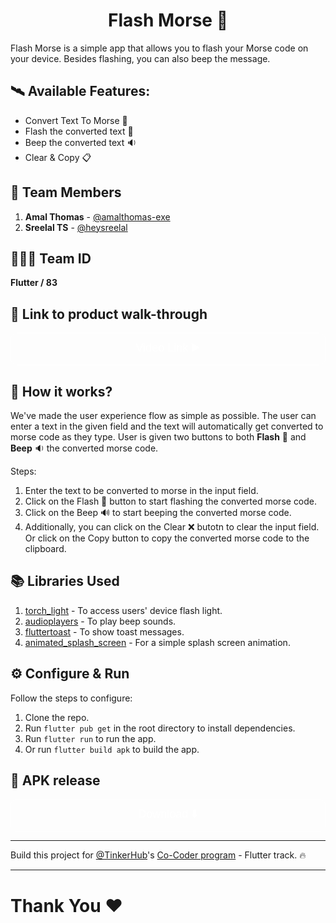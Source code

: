 <h1 align="center"> Flash Morse 🔦</h1>

Flash Morse is a simple app that allows you to flash your Morse code on your device. Besides flashing, you can also beep the message.

## 🛰 Available Features: 
- Convert Text To Morse 💬
- Flash the converted text 🔦
- Beep the converted text 🔉
- Clear & Copy 📋


## 🚀 Team Members 
1. **Amal Thomas** - [@amalthomas-exe](https://github.com/amalthomas-exe)
2. **Sreelal TS** - [@heysreelal](https://github.com/HeySreelal/)

## 🧑‍🤝‍🧑 Team ID
**Flutter / 83**

## 🎥 Link to product walk-through
[<button style="padding:10px; background:none; color:white; border: 1px solid; width:100%; border-radius:10px; font-size: 18px; cursor:pointer;">Video Link ▶️</button>](https://www.loom.com/share/23da8133873b4de393c0c74dc6403f31)

## 🤔 How it works?
We've made the user experience flow as simple as possible. The user can enter a text in the given field and the text will automatically get converted to morse code as they type. User is given two buttons to both **Flash** 🔦 and **Beep** 🔉 the converted morse code.


Steps:
1. Enter the text to be converted to morse in the input field.
2. Click on the Flash 🔦 button to start flashing the converted morse code.
3. Click on the Beep 🔊 to start beeping the converted morse code.
4. Additionally, you can click on the Clear ❌ butotn to clear the input field. Or click on the Copy button to copy the converted morse code to the clipboard.

## 📚 Libraries Used
1. [torch_light](https://pub.dev/packages/torch_light) - To access users' device flash light.
2. [audioplayers](https://pub.dev/packages/audioplayers) - To play beep sounds.
3. [fluttertoast](https://pub.dev/packages/fluttertoast) - To show toast messages.
4. [animated_splash_screen](https://pub.dev/packages/animated_splash_screen) - For a simple splash screen animation.

## ⚙️ Configure & Run
Follow the steps to configure:

1. Clone the repo.
2. Run `flutter pub get` in the root directory to install dependencies.
3. Run `flutter run` to run the app.
4. Or run `flutter build apk` to build the app.

## 📱 APK release
[<button style="padding:10px; background:none; color:white; border: 1px solid; width:100%; border-radius:10px; font-size: 18px; cursor:pointer;">Download ⬇️</button>](https://github.com/HeySreelal/FlashMorse/releases/tag/v1.1.0)
<hr>

Build this project for [@TinkerHub](https://github.com/tinkerhub)'s [Co-Coder program](http://tinkerhub.org/co-coder) - Flutter track. 🔥

<hr>

# Thank You ❤️
